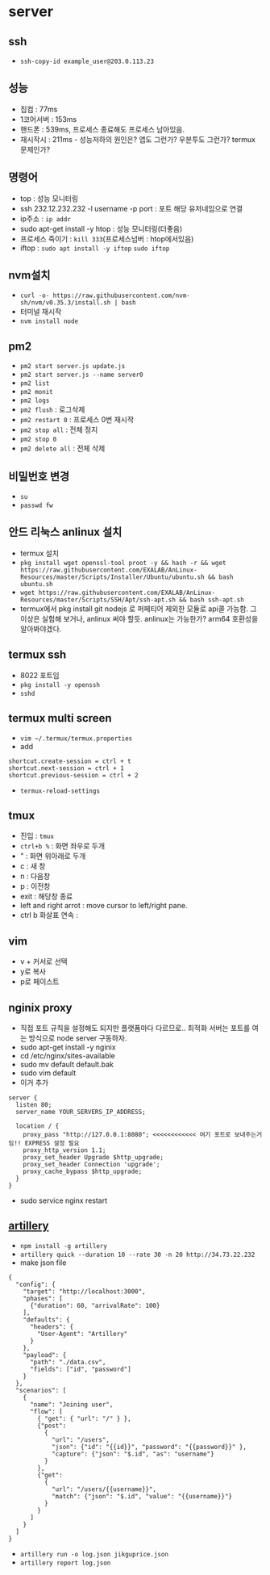 # server

## ssh
- `ssh-copy-id example_user@203.0.113.23`

## 성능

- 집컴 : 77ms
- 1코어서버 : 153ms
- 핸드폰 : 539ms, 프로세스 종료해도 프로세스 남아있음.
- 재시작시 : 211ms - 성능저하의 원인은? 앱도 그런가? 우분투도 그런가? termux 문제인가?


## 명령어

- top : 성능 모니터링
- ssh 232.12.232.232 -l username -p port : 포트 해당 유저네임으로 연결
- ip주소 : `ip addr`
- sudo apt-get install -y htop : 성능 모니터링(더좋음)
- 프로세스 죽이기 : `kill 333`(프로세스넘버 : htop에서있음)
- iftop : `sudo apt install -y iftop` `sudo iftop`
## nvm설치

- `curl -o- https://raw.githubusercontent.com/nvm-sh/nvm/v0.35.3/install.sh | bash`
- 터미널 재시작
- `nvm install node`

## pm2

- `pm2 start server.js update.js`
- `pm2 start server.js --name server0`
- `pm2 list`
- `pm2 monit`
- `pm2 logs`
- `pm2 flush` : 로그삭제
- `pm2 restart 0` : 프로세스 0번 재시작
- `pm2 stop all` : 전체 정지
- `pm2 stop 0`
- `pm2 delete all` : 전체 삭제

## 비밀번호 변경

- `su`
- `passwd fw`

## 안드 리눅스 anlinux 설치

- termux 설치
- `pkg install wget openssl-tool proot -y && hash -r && wget https://raw.githubusercontent.com/EXALAB/AnLinux-Resources/master/Scripts/Installer/Ubuntu/ubuntu.sh && bash ubuntu.sh`
- `wget https://raw.githubusercontent.com/EXALAB/AnLinux-Resources/master/Scripts/SSH/Apt/ssh-apt.sh && bash ssh-apt.sh`
- termux에서 pkg install git nodejs 로 퍼페티어 제외한 모듈로 api콜 가능함. 그 이상은 실험해 보거나, anlinux 써야 할듯. anlinux는 가능한가? arm64 호환성을 알아봐야겠다.

## termux ssh

- 8022 포트임
- `pkg install -y openssh`
- `sshd`

## termux multi screen

- `vim ~/.termux/termux.properties`
- add
```
shortcut.create-session = ctrl + t
shortcut.next-session = ctrl + 1
shortcut.previous-session = ctrl + 2
```
- `termux-reload-settings`

## tmux

- 진입 : `tmux`
- `ctrl+b %` : 화면 좌우로 두개
- " : 화면 위아래로 두개
- c : 새 창
- n : 다음창
- p : 이전창
- exit : 해당창 종료
- left and right arrot : move cursor to left/right pane.
- ctrl b 화살표 연속 : 

## vim

- v + 커서로 선택
- y로 복사
- p로 페이스트

## nginix proxy

- 직접 포트 규칙을 설정해도 되지만 플랫폼마다 다르므로.. 최적화 서버는 포트를 여는 방식으로 node server 구동하자.
- sudo apt-get install -y nginix
- cd /etc/nginx/sites-available
- sudo mv default default.bak
- sudo vim default
- 이거 추가
```
server {
  listen 80;
  server_name YOUR_SERVERS_IP_ADDRESS;

  location / {
    proxy_pass "http://127.0.0.1:8080"; <<<<<<<<<<<< 여기 포트로 보내주는거임!! EXPRESS 설정 필요
    proxy_http_version 1.1;
    proxy_set_header Upgrade $http_upgrade;
    proxy_set_header Connection 'upgrade';
    proxy_cache_bypass $http_upgrade;
  }
}
```
- sudo service nginx restart

## [artillery](https://artillery.io/docs/cli-reference/)

- `npm install -g artillery`
- `artillery quick --duration 10 --rate 30 -n 20 http://34.73.22.232`
- make json file
```
{
  "config": {
    "target": "http://localhost:3000",
    "phases": [
      {"duration": 60, "arrivalRate": 100}
    ],
    "defaults": {
      "headers": {
        "User-Agent": "Artillery"
      }
    },
    "payload": {
      "path": "./data.csv",
      "fields": ["id", "password"]
    }
  },
  "scenarios": [
    {
      "name": "Joining user",
      "flow": [
        { "get": { "url": "/" } },
        {"post":
          {
            "url": "/users",
            "json": {"id": "{{id}}", "password": "{{password}}" },
            "capture": {"json": "$.id", "as": "username"}
          }
        },
        {"get":
          {
            "url": "/users/{{username}}",
            "match": {"json": "$.id", "value": "{{username}}"}
          }
        }
      ]
    }
  ]
}
```
- `artillery run -o log.json jikguprice.json`
- `artillery report log.json`
